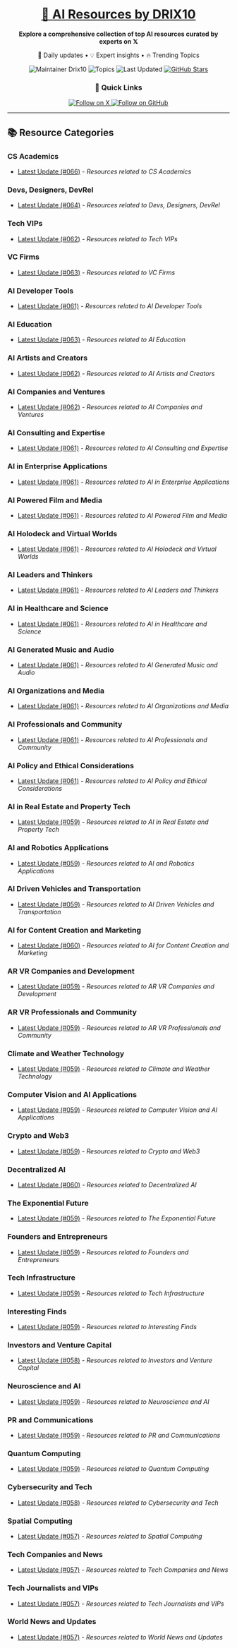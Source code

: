
<div align="center">
  <h1><a href="https://x.com/DRIX_10_" target="_blank">🚀 AI Resources by DRIX10</a></h1>
  <p><strong>Explore a comprehensive collection of top AI resources curated by experts on 𝕏</strong></p>
  <p>🌟 Daily updates • 💡 Expert insights • 🔥 Trending Topics</p>

  <img src="https://img.shields.io/badge/Maintainer-Drix10-blue?style=for-the-badge" alt="Maintainer Drix10" />
  <img src="https://img.shields.io/badge/Topics-Everything%2C%20AI-red?style=for-the-badge" alt="Topics" />
  <img src="https://img.shields.io/github/last-commit/Drix10/ai-resources?style=for-the-badge&color=5D6D7E" alt="Last Updated" />
  <a href="https://github.com/Drix10/ai-resources"><img src="https://img.shields.io/github/stars/Drix10/ai-resources?style=for-the-badge&color=yellow" alt="GitHub Stars" /></a>

  <br>

  <h3>🌟 Quick Links</h3>
    <a href="https://x.com/DRIX_10_">
      <img src="https://img.shields.io/badge/Follow_on_𝕏-black?style=for-the-badge&logo=x&logoColor=white" alt="Follow on X" />
    </a>
    <a href="https://github.com/Drix10">
      <img src="https://img.shields.io/badge/Follow_on_GitHub-black?style=for-the-badge&logo=github&logoColor=white" alt="Follow on GitHub" />
    </a>
</div>

---

## 📚 Resource Categories

### CS Academics

*   [Latest Update (#066)](https://github.com/Drix10/ai-resources/blob/main/CS%20Academics/resources-066.md) - *Resources related to CS Academics*

### Devs, Designers, DevRel

*   [Latest Update (#064)](https://github.com/Drix10/ai-resources/blob/main/Devs%2C%20Designers%2C%20DevRel/resources-064.md) - *Resources related to Devs, Designers, DevRel*

### Tech VIPs

*   [Latest Update (#062)](https://github.com/Drix10/ai-resources/blob/main/Tech%20VIPs/resources-062.md) - *Resources related to Tech VIPs*

### VC Firms

*   [Latest Update (#063)](https://github.com/Drix10/ai-resources/blob/main/VC%20Firms/resources-063.md) - *Resources related to VC Firms*

### AI Developer Tools

*   [Latest Update (#061)](https://github.com/Drix10/ai-resources/blob/main/AI%20Developer%20Tools/resources-061.md) - *Resources related to AI Developer Tools*

### AI Education

*   [Latest Update (#063)](https://github.com/Drix10/ai-resources/blob/main/AI%20Education/resources-063.md) - *Resources related to AI Education*

### AI Artists and Creators

*   [Latest Update (#062)](https://github.com/Drix10/ai-resources/blob/main/AI%20Artists%20and%20Creators/resources-062.md) - *Resources related to AI Artists and Creators*

### AI Companies and Ventures

*   [Latest Update (#062)](https://github.com/Drix10/ai-resources/blob/main/AI%20Companies%20and%20Ventures/resources-062.md) - *Resources related to AI Companies and Ventures*

### AI Consulting and Expertise

*   [Latest Update (#061)](https://github.com/Drix10/ai-resources/blob/main/AI%20Consulting%20and%20Expertise/resources-061.md) - *Resources related to AI Consulting and Expertise*

### AI in Enterprise Applications

*   [Latest Update (#061)](https://github.com/Drix10/ai-resources/blob/main/AI%20in%20Enterprise%20Applications/resources-061.md) - *Resources related to AI in Enterprise Applications*

### AI Powered Film and Media

*   [Latest Update (#061)](https://github.com/Drix10/ai-resources/blob/main/AI%20Powered%20Film%20and%20Media/resources-061.md) - *Resources related to AI Powered Film and Media*

### AI Holodeck and Virtual Worlds

*   [Latest Update (#061)](https://github.com/Drix10/ai-resources/blob/main/AI%20Holodeck%20and%20Virtual%20Worlds/resources-061.md) - *Resources related to AI Holodeck and Virtual Worlds*

### AI Leaders and Thinkers

*   [Latest Update (#061)](https://github.com/Drix10/ai-resources/blob/main/AI%20Leaders%20and%20Thinkers/resources-061.md) - *Resources related to AI Leaders and Thinkers*

### AI in Healthcare and Science

*   [Latest Update (#061)](https://github.com/Drix10/ai-resources/blob/main/AI%20in%20Healthcare%20and%20Science/resources-061.md) - *Resources related to AI in Healthcare and Science*

### AI Generated Music and Audio

*   [Latest Update (#061)](https://github.com/Drix10/ai-resources/blob/main/AI%20Generated%20Music%20and%20Audio/resources-061.md) - *Resources related to AI Generated Music and Audio*

### AI Organizations and Media

*   [Latest Update (#061)](https://github.com/Drix10/ai-resources/blob/main/AI%20Organizations%20and%20Media/resources-061.md) - *Resources related to AI Organizations and Media*

### AI Professionals and Community

*   [Latest Update (#061)](https://github.com/Drix10/ai-resources/blob/main/AI%20Professionals%20and%20Community/resources-061.md) - *Resources related to AI Professionals and Community*

### AI Policy and Ethical Considerations

*   [Latest Update (#061)](https://github.com/Drix10/ai-resources/blob/main/AI%20Policy%20and%20Ethical%20Considerations/resources-061.md) - *Resources related to AI Policy and Ethical Considerations*

### AI in Real Estate and Property Tech

*   [Latest Update (#059)](https://github.com/Drix10/ai-resources/blob/main/AI%20in%20Real%20Estate%20and%20Property%20Tech/resources-059.md) - *Resources related to AI in Real Estate and Property Tech*

### AI and Robotics Applications

*   [Latest Update (#059)](https://github.com/Drix10/ai-resources/blob/main/AI%20and%20Robotics%20Applications/resources-059.md) - *Resources related to AI and Robotics Applications*

### AI Driven Vehicles and Transportation

*   [Latest Update (#059)](https://github.com/Drix10/ai-resources/blob/main/AI%20Driven%20Vehicles%20and%20Transportation/resources-059.md) - *Resources related to AI Driven Vehicles and Transportation*

### AI for Content Creation and Marketing

*   [Latest Update (#060)](https://github.com/Drix10/ai-resources/blob/main/AI%20for%20Content%20Creation%20and%20Marketing/resources-060.md) - *Resources related to AI for Content Creation and Marketing*

### AR VR Companies and Development

*   [Latest Update (#059)](https://github.com/Drix10/ai-resources/blob/main/AR%20VR%20Companies%20and%20Development/resources-059.md) - *Resources related to AR VR Companies and Development*

### AR VR Professionals and Community

*   [Latest Update (#059)](https://github.com/Drix10/ai-resources/blob/main/AR%20VR%20Professionals%20and%20Community/resources-059.md) - *Resources related to AR VR Professionals and Community*

### Climate and Weather Technology

*   [Latest Update (#059)](https://github.com/Drix10/ai-resources/blob/main/Climate%20and%20Weather%20Technology/resources-059.md) - *Resources related to Climate and Weather Technology*

### Computer Vision and AI Applications

*   [Latest Update (#059)](https://github.com/Drix10/ai-resources/blob/main/Computer%20Vision%20and%20AI%20Applications/resources-059.md) - *Resources related to Computer Vision and AI Applications*

### Crypto and Web3

*   [Latest Update (#059)](https://github.com/Drix10/ai-resources/blob/main/Crypto%20and%20Web3/resources-059.md) - *Resources related to Crypto and Web3*

### Decentralized AI

*   [Latest Update (#060)](https://github.com/Drix10/ai-resources/blob/main/Decentralized%20AI/resources-060.md) - *Resources related to Decentralized AI*

### The Exponential Future

*   [Latest Update (#059)](https://github.com/Drix10/ai-resources/blob/main/The%20Exponential%20Future/resources-059.md) - *Resources related to The Exponential Future*

### Founders and Entrepreneurs

*   [Latest Update (#059)](https://github.com/Drix10/ai-resources/blob/main/Founders%20and%20Entrepreneurs/resources-059.md) - *Resources related to Founders and Entrepreneurs*

### Tech Infrastructure

*   [Latest Update (#059)](https://github.com/Drix10/ai-resources/blob/main/Tech%20Infrastructure/resources-059.md) - *Resources related to Tech Infrastructure*

### Interesting Finds

*   [Latest Update (#059)](https://github.com/Drix10/ai-resources/blob/main/Interesting%20Finds/resources-059.md) - *Resources related to Interesting Finds*

### Investors and Venture Capital

*   [Latest Update (#058)](https://github.com/Drix10/ai-resources/blob/main/Investors%20and%20Venture%20Capital/resources-058.md) - *Resources related to Investors and Venture Capital*

### Neuroscience and AI

*   [Latest Update (#059)](https://github.com/Drix10/ai-resources/blob/main/Neuroscience%20and%20AI/resources-059.md) - *Resources related to Neuroscience and AI*

### PR and Communications

*   [Latest Update (#059)](https://github.com/Drix10/ai-resources/blob/main/PR%20and%20Communications/resources-059.md) - *Resources related to PR and Communications*

### Quantum Computing

*   [Latest Update (#059)](https://github.com/Drix10/ai-resources/blob/main/Quantum%20Computing/resources-059.md) - *Resources related to Quantum Computing*

### Cybersecurity and Tech

*   [Latest Update (#058)](https://github.com/Drix10/ai-resources/blob/main/Cybersecurity%20and%20Tech/resources-058.md) - *Resources related to Cybersecurity and Tech*

### Spatial Computing

*   [Latest Update (#057)](https://github.com/Drix10/ai-resources/blob/main/Spatial%20Computing/resources-057.md) - *Resources related to Spatial Computing*

### Tech Companies and News

*   [Latest Update (#057)](https://github.com/Drix10/ai-resources/blob/main/Tech%20Companies%20and%20News/resources-057.md) - *Resources related to Tech Companies and News*

### Tech Journalists and VIPs

*   [Latest Update (#057)](https://github.com/Drix10/ai-resources/blob/main/Tech%20Journalists%20and%20VIPs/resources-057.md) - *Resources related to Tech Journalists and VIPs*

### World News and Updates

*   [Latest Update (#057)](https://github.com/Drix10/ai-resources/blob/main/World%20News%20and%20Updates/resources-057.md) - *Resources related to World News and Updates*


